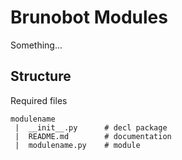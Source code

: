 Brunobot Modules
================

Something...


Structure
---------
Required files

```
modulename
 |  __init__.py      # decl package
 |  README.md        # documentation
 |  modulename.py    # module 
```
